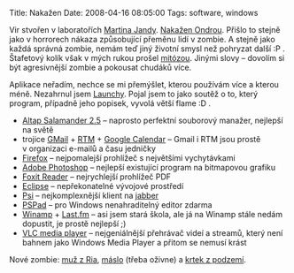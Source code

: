 Title: Nakažen
Date: 2008-04-16 08:05:00
Tags: software, windows

Vir stvořen v laboratořích [Martina Jandy](http://www.martinjanda.com/linux/10-nejpouzivanejsich-programu/). [Nakažen Ondrou](https://www.lengal.net/blog/19/stafeta-pokracuje-10-nejpouzivanejsich-programu/). Přišlo to stejně jako v horrorech nákaza způsobující přeměnu lidí v zombie. A stejně jako každá správná zombie, nemám teď jiný životní smysl než pohryzat další :P . Štafetový kolík však v mých rukou prošel [mitózou](http://cs.wikipedia.org/wiki/Mitóza). Jinými slovy – dovolím si být agresivnější zombie a pokousat chudáků více.

Aplikace neřadím, nechce se mi přemýšlet, kterou používám více a kterou méně. Nezahrnul jsem [Launchy](http://honzajavorek.cz/blog/launchy). Pojal jsem to jako soutěž o to, který program, případně jeho popisek, vyvolá větší flame :D .

-   [Altap Salamander 2.5](http://www.altap.cz/salam_cz/index.html) – naprosto perfektní souborový manažer, nejlepší na světě
-   trojice [GMail](http://www.gmail.com) + [RTM](http://www.rememberthemilk.com) + [Google Calendar](http://calendar.google.com) – Gmail i RTM jsou prostě v organizaci e-mailů a času jedničky
-   [Firefox](http://www.mozilla-europe.org/cs/products/firefox/) – nejpomalejší prohlížeč s největšími vychytávkami
-   [Adobe Photoshop](http://www.adobe.com/cz/products/photoshop/family/) – nejlepší existující program na bitmapovou grafiku
-   [Foxit Reader](http://www.foxitsoftware.com/pdf/rd_intro.php) – nejrychlejší prohlížeč PDF
-   [Eclipse](http://www.eclipse.org) – nepřekonatelné vývojové prostředí
-   [Psi](http://psi-im.org/) – nejkomplexnější klient na [jabber](http://honzajavorek.cz/blog/jabber)
-   [PSPad](http://www.pspad.com/cz/) – pro Windows nenahraditelný editor zdarma
-   [Winamp](http://www.winamp.com) + [Last.fm](http://www.last.fm) – asi jsem stará škola, ale já na Winamp stále nedám dopustit, je prostě nejlepší ;)
-   [VLC media player](http://www.videolan.org/vlc/) – nejgeniálnější přehrávač videí a streamů, který není bahnem jako Windows Media Player a přitom se nemusí krást

Nové zombie: [muž z Ria](http://blog.markoph.net/), [máslo](http://www.mazlo.org/blog/) (třeba oživne) a [krtek z podzemí](http://winsik.blogspot.com/).
